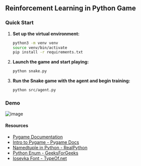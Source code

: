 ## Reinforcement Learning in Python Game

### Quick Start
1. **Set up the virtual environment:**
    ```bash
    python3 -m venv venv
    source venv/bin/activate
    pip install -r requirements.txt
    ```

2. **Launch the game and start playing:**
    ```bash
    python snake.py
    ```

3. **Run the Snake game with the agent and begin training:**
    ```bash
    python src/agent.py
    ```

### Demo
![image](https://github.com/user-attachments/assets/fffda58c-d777-45aa-9dca-858ffb2364bd)

#### Resources
* [Pygame Documentation](https://www.pygame.org/docs/)
* [Intro to Pygame - Pygame Docs](https://pygame.readthedocs.io/en/latest/1_intro/intro.html#explore-a-simple-ball-game)
* [Namedtuple in Python - RealPython](https://realpython.com/python-namedtuple/)
* [Python Enum - GeeksForGeeks](https://www.geeksforgeeks.org/enum-in-python/)
* [Iosevka Font - TypeOf.net](https://typeof.net/Iosevka/)
